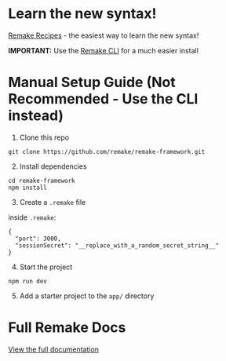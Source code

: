 # Learn the new syntax!

[Remake Recipes](https://recipes.remaketheweb.com/) - the easiest way to learn the new syntax!

**IMPORTANT:** Use the [Remake CLI](https://github.com/remake/remake-cli) for a much easier install

# Manual Setup Guide (Not Recommended - Use the CLI instead)

1. Clone this repo

```
git clone https://github.com/remake/remake-framework.git
```

2. Install dependencies

```
cd remake-framework
npm install
```

3. Create a `.remake` file

inside `.remake`:
```
{
  "port": 3000,
  "sessionSecret": "__replace_with_a_random_secret_string__"
}
```

4. Start the project

```
npm run dev
```

5. Add a starter project to the `app/` directory

# Full Remake Docs

[View the full documentation](https://docs.remaketheweb.com)

